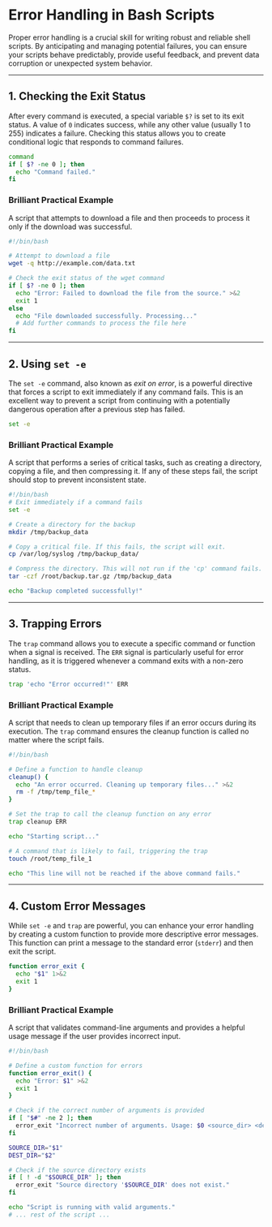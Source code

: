 # Error Handling in Bash Scripts

Proper error handling is a crucial skill for writing robust and reliable shell scripts. By anticipating and managing potential failures, you can ensure your scripts behave predictably, provide useful feedback, and prevent data corruption or unexpected system behavior.

---

## 1. Checking the Exit Status

After every command is executed, a special variable `$?` is set to its exit status. A value of `0` indicates success, while any other value (usually 1 to 255) indicates a failure. Checking this status allows you to create conditional logic that responds to command failures.

```bash
command
if [ $? -ne 0 ]; then
  echo "Command failed."
fi
```

### Brilliant Practical Example

A script that attempts to download a file and then proceeds to process it only if the download was successful.

```bash
#!/bin/bash

# Attempt to download a file
wget -q http://example.com/data.txt

# Check the exit status of the wget command
if [ $? -ne 0 ]; then
  echo "Error: Failed to download the file from the source." >&2
  exit 1
else
  echo "File downloaded successfully. Processing..."
  # Add further commands to process the file here
fi
```

---

## 2. Using `set -e`

The `set -e` command, also known as *exit on error*, is a powerful directive that forces a script to exit immediately if any command fails. This is an excellent way to prevent a script from continuing with a potentially dangerous operation after a previous step has failed.

```bash
set -e
```

### Brilliant Practical Example

A script that performs a series of critical tasks, such as creating a directory, copying a file, and then compressing it. If any of these steps fail, the script should stop to prevent inconsistent state.

```bash
#!/bin/bash
# Exit immediately if a command fails
set -e

# Create a directory for the backup
mkdir /tmp/backup_data

# Copy a critical file. If this fails, the script will exit.
cp /var/log/syslog /tmp/backup_data/

# Compress the directory. This will not run if the 'cp' command fails.
tar -czf /root/backup.tar.gz /tmp/backup_data

echo "Backup completed successfully!"
```

---

## 3. Trapping Errors

The `trap` command allows you to execute a specific command or function when a signal is received. The `ERR` signal is particularly useful for error handling, as it is triggered whenever a command exits with a non-zero status.

```bash
trap 'echo "Error occurred!"' ERR
```

### Brilliant Practical Example

A script that needs to clean up temporary files if an error occurs during its execution. The `trap` command ensures the cleanup function is called no matter where the script fails.

```bash
#!/bin/bash

# Define a function to handle cleanup
cleanup() {
  echo "An error occurred. Cleaning up temporary files..." >&2
  rm -f /tmp/temp_file_*
}

# Set the trap to call the cleanup function on any error
trap cleanup ERR

echo "Starting script..."

# A command that is likely to fail, triggering the trap
touch /root/temp_file_1

echo "This line will not be reached if the above command fails."
```

---

## 4. Custom Error Messages

While `set -e` and `trap` are powerful, you can enhance your error handling by creating a custom function to provide more descriptive error messages. This function can print a message to the standard error (`stderr`) and then exit the script.

```bash
function error_exit {
  echo "$1" 1>&2
  exit 1
}
```

### Brilliant Practical Example

A script that validates command-line arguments and provides a helpful usage message if the user provides incorrect input.

```bash
#!/bin/bash

# Define a custom function for errors
function error_exit() {
  echo "Error: $1" >&2
  exit 1
}

# Check if the correct number of arguments is provided
if [ "$#" -ne 2 ]; then
  error_exit "Incorrect number of arguments. Usage: $0 <source_dir> <destination_dir>"
fi

SOURCE_DIR="$1"
DEST_DIR="$2"

# Check if the source directory exists
if [ ! -d "$SOURCE_DIR" ]; then
  error_exit "Source directory '$SOURCE_DIR' does not exist."
fi

echo "Script is running with valid arguments."
# ... rest of the script ...
```
